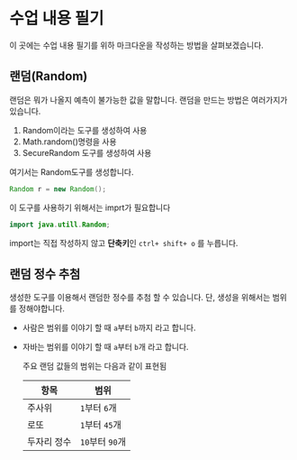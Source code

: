 # 수업 내용 필기
이 곳에는 수업 내용 필기를 위하 마크다운을 작성하는 방법을 살펴보겠습니다.

## 랜덤(Random)

랜덤은 뭐가 나올지 예측이 불가능한 값을 말합니다.
랜덤을 만드는 방법은 여러가지가 있습니다.

1. Random이라는 도구를 생성하여 사용
2. Math.random()명령을 사용
3. SecureRandom 도구를 생성하여 사용

여기서는 Random도구를 생성합니다.

 ```java
 Random r = new Random();
 ```
 이 도구를 사용하기 위해서는 imprt가 필요합니다
  ```java
import java.utill.Random;
 ```
 import는 직접 작성하지 않고 **단축키**인 `ctrl+ shift+ o` 를 누릅니다.

  ## 랜덤 정수 추첨
   생성한 도구를 이용해서 랜덤한 정수를 추첨 할 수 있습니다.
    단, 생성을 위해서는 범위를 정해야합니다.

- 사람은 범위를 이야기 할 때 `a`부터 `b`까지 라고 합니다.
- 자바는 범위를 이야기 할 때 `a`부터 `b`개 라고 합니다.

  주요 랜덤 값들의 범위는 다음과 같이 표현됨

  |항목|범위|
  |---|---|
  |주사위|`1`부터 `6`개|
  |로또|`1`부터 `45`개|
  |두자리 정수|`10`부터 `90`개|

